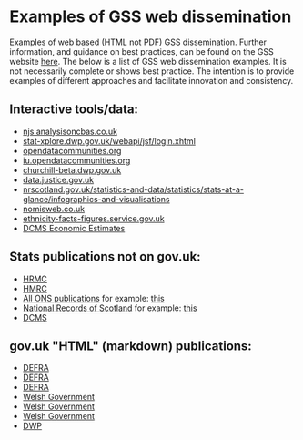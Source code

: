 # Examples of GSS web dissemination
Examples of web based (HTML not PDF) GSS dissemination. Further information, and guidance on best practices, can be found on the GSS website [here](https://gss.civilservice.gov.uk/guidances/communicating-statistics/).
The below is a list of GSS web dissemination examples. It is not necessarily complete or shows best practice. The intention is to provide examples of different approaches and facilitate innovation and consistency.

## Interactive tools/data:  
* [njs.analysisoncbas.co.uk](http://njs.analysisoncbas.co.uk/)  
* [stat-xplore.dwp.gov.uk/webapi/jsf/login.xhtml](https://stat-xplore.dwp.gov.uk/webapi/jsf/login.xhtml)  
* [opendatacommunities.org](http://opendatacommunities.org/home)  
* [iu.opendatacommunities.org](https://iu.opendatacommunities.org/)  
* [churchill-beta.dwp.gov.uk](https://churchill-beta.dwp.gov.uk)  
* [data.justice.gov.uk](http://data.justice.gov.uk/)  
* [nrscotland.gov.uk/statistics-and-data/statistics/stats-at-a-glance/infographics-and-visualisations](https://www.nrscotland.gov.uk/statistics-and-data/statistics/stats-at-a-glance/infographics-and-visualisations)  
* [nomisweb.co.uk](https://www.nomisweb.co.uk/)  
* [ethnicity-facts-figures.service.gov.uk](https://www.ethnicity-facts-figures.service.gov.uk/)  
* [DCMS Economic Estimates](https://statistics.culture.gov.uk/data-tools/economic-estimates)


## Stats publications not on gov.uk:  
* [HRMC](https://kai-data-exploitation.github.io/monthly-stamp-duty-ns-output/msdlt_spine.html)  
* [HMRC](https://kai-data-exploitation.github.io/ns-employment-allowance/empall_spine.html)  
* [All ONS publications](https://www.ons.gov.uk/atoz) for example: [this](https://www.ons.gov.uk/peoplepopulationandcommunity/healthandsocialcare/drugusealcoholandsmoking/bulletins/opinionsandlifestylesurveyadultdrinkinghabitsingreatbritain/2017)  
* [National Records of Scotland](https://www.nrscotland.gov.uk/statistics-and-data/statistics/stats-at-a-glance/council-area-profiles) for example: [this](https://www.nrscotland.gov.uk/files//statistics/council-area-data-sheets/aberdeen-city-council-profile.html)
* [DCMS](https://statistics.culture.gov.uk/publications/gva-2017)


## gov.uk "HTML" (markdown) publications:  
* [DEFRA](https://www.gov.uk/government/statistics/food-statistics-pocketbook-2017)
* [DEFRA](https://www.gov.uk/government/statistics/family-food-201617)
* [DEFRA](https://www.gov.uk/government/statistics/food-chain-productivity)
* [Welsh Government](https://gov.wales/national-curriculum-teacher-assessments-non-core-subjects-2019-html)
* [Welsh Government](https://gov.wales/analysis-flying-start-outcomes-using-linked-data-emerging-findings-html)
* [Welsh Government](https://gov.wales/road-traffic-2018-html)
* [DWP](https://www.gov.uk/government/publications/alternative-claimant-count-statistics-great-britain-january-2013-to-february-2019/alternative-claimant-count-statistics-great-britain-january-2013-to-february-2019)

